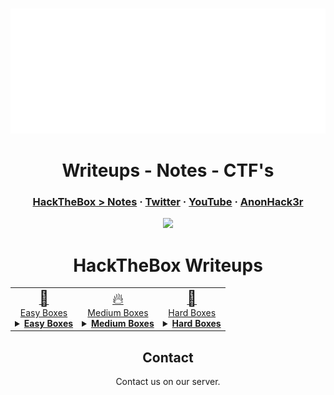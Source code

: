 <!-- PROJECT LOGO -->

<br/>
<p align="center">
  <div align="center">
    <img src="example.svg" width="800" height="200" alt="css-in-readme">
   
</div>
  <h1 align="center">Writeups - Notes - CTF's</h1>
    <h3 align="center">
      <a href="https://github.com/AnonHack3r1337/CTF/tree/main/HackTheBox">HackTheBox > Notes</a>
    ·
      <a href="https://twitter.com/AnonHack3r">Twitter</a>
    ·
      <a href="https://www.youtube.com/@AnonHack3r_1337">YouTube</a>
    ·
      <a href="https://app.hackthebox.com/profile/480696">AnonHack3r</a>
    </h3>  
</p>
    <!-- BADGES -->

  <p align="center">
    <img src="https://img.shields.io/github/last-commit/AnonHack3r1337/CTF?color=red&style=flat-square">
   </p>
  </h1>

<!-- BADGES -->
  
</head>
<body>
	<h1 align="center">HackTheBox Writeups</h1>
	<table align="center">
		<thead>
		</thead>
		<tbody>
        </tr>
            <tr>
				<td style="text-align: center;">
					<a href="Boxes/Easy"><span style="font-size: 24px;">🚀</span><br>Easy Boxes</a>
					<details>
						<summary><u><b>Easy Boxes</b></u></summary>
						<ul>
							<li><a href="Boxes/Easy/Late"><img src="thumbnails/late.png" alt="late thumbnail" style="width: 100px; height: 100px; object-fit: cover;">Late</a></li>
							<li><a href="Boxes/Easy/Timelapse"><img src="thumbnails/timelapse.png" alt="Timelapse thumbnail" style="width: 100px; height: 100px; object-fit: cover;">Timelapse</a></li>
							<li><a href="Boxes/Easy/Shocker"><img src="thumbnails/shocker.png" alt="shocker thumbnail" style="width: 100px; height: 100px; object-fit: cover;">Shocker</a></li>
						</ul>
					</details>
				</td>
				<td style="text-align: center;">
					<a href="Boxes/Medium"><span style="font-size: 24px;">🔥</span><br>Medium Boxes</a>
					<details>
						<summary><u><b>Medium Boxes</b></u></summary>
						<ul>
							<li><a href="Boxes/Medium/Blunder"><img src="thumbnails/blunder.png" alt="Blunder thumbnail" style="width: 100px; height: 100px; object-fit: cover;">Blunder</a></li>
							<li><a href="Boxes/Medium/Bounty"><img src="thumbnails/bounty.png" alt="Bounty thumbnail" style="width: 100px; height: 100px; object-fit: cover;">Bounty</a></li>
							<li><a href="Boxes/Medium/Writeup"><img src="thumbnails/writeup.png" alt="Writeup thumbnail" style="width: 100px; height: 100px; object-fit: cover;">Writeup</a></li>
						</ul>
					</details>
				</td>
				<td style="text-align: center;">
					<a href="Boxes/Medium"><span style="font-size: 24px;">💪</span><br>Hard Boxes</a>
					<details>
						<summary><u><b>Hard Boxes</b></u></summary>
						<ul>
							<li><a href="Boxes/Medium/Blunder"><img src="thumbnails/blunder.png" alt="Blunder thumbnail" style="width: 100px; height: 100px; object-fit: cover;">Blunder</a></li>
							<li><a href="Boxes/Medium/Bounty"><img src="thumbnails/bounty.png" alt="Bounty thumbnail" style="width: 100px; height: 100px; object-fit: cover;">Bounty</a></li>
							<li><a href="Boxes/Medium/Writeup"><img src="thumbnails/writeup.png" alt="Writeup thumbnail" style="width: 100px; height: 100px; object-fit: cover;">Writeup</a></li>
						</ul>
					</details>
				</td>
			</tr>
			<tr>
			</tr>
            			</tr>
            </rt>
			</tr>
		</tbody>
	</table>
</body>


<!-- CONTACT -->
  
<h2 align="center">Contact</h2>
    <p align="center">
 Contact us on our server.
</p>

<!-- CONTACT -->

